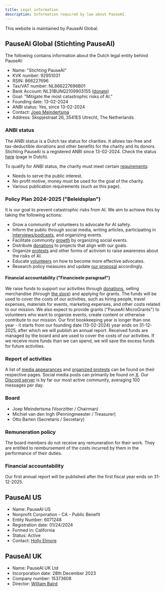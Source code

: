 ```yaml
---
title: Legal information
description: Information required by law about PauseAI.
---
```


This website is maintained by PauseAI Global.

## PauseAI Global (Stichting PauseAI)

The following contains information about the Dutch legal entity behind PauseAI:

- Name: "Stichting PauseAI"
- KVK number: 92951031
- RSIN: 866227696
- Tax/VAT number: NL866227696B01
- Bank Account: NL31BUNQ2109903155 ([donate](/donate))
- Goal: "Mitigate the most catastrophic risks of AI."
- Founding date: 13-02-2024
- ANBI status: Yes, since 13-02-2024
- Contact: [Joep Meindertsma](mailto:joep@pauseai.info)
- Address: Skopjestraat 26, 3541ES Utrecht, The Netherlands

### ANBI status

The ANBI status is a Dutch tax status for charities.
It allows tax-free and tax-deductible donations and other benefits for the charity and its donors.
Stichting PauseAI is a registered ANBI since 13-02-2024. Check the status [here](https://www.belastingdienst.nl/wps/wcm/connect/nl/aftrek-en-kortingen/content/anbi-status-controleren) (page in Dutch).

To qualify for ANBI status, the charity must meet certain [requirements](https://www.belastingdienst.nl/wps/wcm/connect/bldcontenten/belastingdienst/business/business-public-benefit-organisations/public_benefit_organisations/conditions_pbos/which_conditions_must_be_met_by_pbo):

- Needs to serve the public interest.
- No profit motive, money must be used for the goal of the charity.
- Various publication requirements (such as this page).

### Policy Plan 2024-2025 ("Beleidsplan")

It is our goal to prevent catastrophic risks from AI. We aim to achieve this by taking the following actions:

- Grow a community of volunteers to advocate for AI safety.
- Inform the public through social media, writing articles, participating in [interviews/podcasts](/press), and organizing events.
- Facilitate community [growth](/growth-strategy) by organizing social events.
- Distribute [donations](/donate) to projects that align with our goals.
- Organize [protests](/protests) and other forms of activism to raise awareness about the risks of AI.
- Educate [volunteers](/join) on how to become more effective advocates.
- Research policy measures and update [our proposal](/proposal) accordingly.

#### Financial accountability ("Financieele paragraaf")

We raise funds to support our activities through [donations](/donate), selling merchandise (through [the store](https://pauseai-shop.fourthwall.com/)) and applying for grants.
The funds will be used to cover the costs of our activities, such as hiring people, travel expenses, materials for events, marketing expenses, and other costs related to our mission.
We also expect to provide grants ("PauseAI MicroGrants") to volunteers who want to organize events, create content or otherwise contribute to our mission.
Our first bookkeeping year is longer than one year - it starts from our founding date (13-02-2024) year ends on 31-12-2025, after which we will publish an annual report.
Received funds are managed by the board and are used to cover the costs of our activities.
If we receive more funds than we can spend, we will save the excess funds for future activities.

### Report of activities

A list of [media appearances](/press) and [organized protests](/protests) can be found on their respective pages.
Social media posts can primarily be found on [X](https://x.com/PauseAI).
Our [Discord server](https://discord.gg/2XXWXvErfA) is by far our most active community, averaging 100 messages per day.

### Board

- Joep Meindertsma (Voorzitter / Chairman)
- Michiel van den Ingh (Penningmeester / Treasurer)
- Otto Barten (Secretaris / Secretary)

### Remuneration policy

The board members do not receive any remuneration for their work.
They are entitled to reimbursement of the costs incurred by them in the performance of their duties.

### Financial accountability

Our first annual report will be published after the first fiscal year ends on 31-12-2025.

## PauseAI US

- Name: PauseAI US
- Nonprofit Corporation - CA - Public Benefit
- Entity Number: 6071248
- Registration date: 01/24/2024
- Formed in: California
- Status: Active
- Contact: [Holly Elmore](mailto:m.holly.elmore@gmail.com)

## PauseAI UK

- Name: PauseAI UK Ltd
- Incorporation date: 28th December 2023
- Company number: 15373608
- Director: [William Baird](mailto:willb32764@gmail.com)
